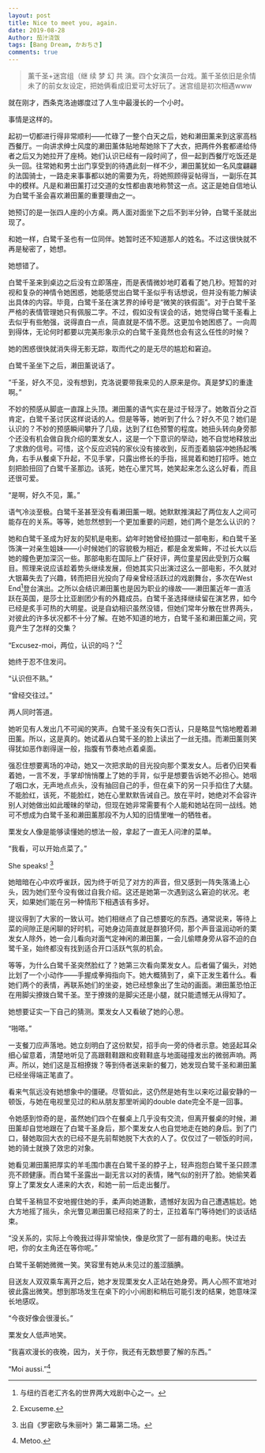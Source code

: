 ```yaml
---
layout: post
title: Nice to meet you, again.
date: 2019-08-28
Author: 茄汁浇饭 
tags: [Bang Dream, かおちさ]
comments: true
---
```


> 薰千圣+迷宫组（继 续 梦 幻 共 演。四个女演员一台戏。薰千圣依旧是余情未了的前女友设定，把她俩看成旧爱可太好玩了。迷宫组是初次相遇www

就在刚才，西条克洛迪娜度过了人生中最漫长的一个小时。

事情是这样的。

起初一切都进行得非常顺利——忙碌了一整个白天之后，她和濑田薰来到这家高档西餐厅。一向讲求绅士风度的濑田薰体贴地帮她除下了大衣，把两件外套都递给侍者之后又为她拉开了座椅。她们认识已经有一段时间了，但一起到西餐厅吃饭还是头一回。往常她和男士出门享受到的待遇此刻一样不少，濑田薰犹如一名风度翩翩的法国骑士，一路走来事事都以她的需要为先，将她照顾得妥帖得当，一副乐在其中的模样。凡是和濑田薰打过交道的女性都由衷地称赞这一点。这正是她自信地认为白鹭千圣会喜欢濑田薰的重要理由之一。

她预订的是一张四人座的小方桌。两人面对面坐下之后不到半分钟，白鹭千圣就出现了。

和她一样，白鹭千圣也有一位同伴。她暂时还不知道那人的姓名。不过这很快就不再是秘密了，她想。

她想错了。

白鹭千圣来到桌边之后没有立即落座，而是表情微妙地盯着看了她几秒。短暂的对视和复杂的神情令她困惑，她能感觉出白鹭千圣似乎有话想说，但并没有能力解读出具体的内容。毕竟，白鹭千圣在演艺界的绰号是“微笑的铁假面”。对于白鹭千圣严格的表情管理她只有佩服二字。不过，假如没有误会的话，她觉得白鹭千圣看上去似乎有些勉强，说得直白一点，简直就是不情不愿。这更加令她困惑了。一向周到得体，无论何时都要以完美形象示众的白鹭千圣竟然也会有这么任性的时候？

她的困惑很快就消失得无影无踪，取而代之的是无尽的尴尬和窘迫。

白鹭千圣坐下之后，濑田薰说话了。

“千圣，好久不见，没有想到，克洛说要带我来见的人原来是你。真是梦幻的重逢啊。”

不妙的预感从脚底一直蹿上头顶。濑田薰的语气实在是过于轻浮了。她敢百分之百肯定，白鹭千圣讨厌这样说话的人。但是等等，她听到了什么？好久不见？她们是认识的？不妙的预感瞬间攀升了几级，达到了红色预警的程度。她扭头转向身旁那个还没有机会做自我介绍的栗发女人，这是一个下意识的举动，她不自觉地释放出了求救的信号。可惜，这个反应迟钝的家伙没有接收到，反而歪着脑袋冲她扬起嘴角，右手从餐桌下升起，不见手掌，只露出修长的手指，摇晃着和她打招呼。她立刻把脸扭回了白鹭千圣那边。该死，她在心里咒骂，她笑起来怎么这么好看，而且还很可爱。

“是啊，好久不见，薰。”

语气冷淡至极。白鹭千圣甚至没有看濑田薰一眼。她默默推演起了两位友人之间可能存在的关系。等等，她忽然想到一个更加重要的问题，她们两个是怎么认识的？

她和白鹭千圣成为好友的契机是电影。幼年时她曾经拍摄过一部电影，和白鹭千圣饰演一对亲生姐妹——小时候她们的容貌极为相近，都是金发紫眸，不过长大以后她的瞳色更加深沉一些。那部电影在国际上广获好评，两位童星因此受到万众瞩目。照理来说应该趁着势头继续发展，但她其实只出演过这么一部电影，不久就对大银幕失去了兴趣，转而把目光投向了母亲曾经活跃过的戏剧舞台，多次在West End[^1]登台演出。之所以会结识濑田薰也是因为职业的缘故——濑田薰近年一直活跃在英国，是莎士比亚剧团少有的外籍成员。白鹭千圣选择继续留在演艺界，如今已经是炙手可热的大明星。说是自幼相识虽然没错，但她们常年分散在世界两头，对彼此的许多状况都不十分了解。在她不知道的地方，白鹭千圣和濑田薰之间，究竟产生了怎样的交集？

“Excusez-moi，两位，认识的吗？”[^2]

她终于忍不住发问。

“认识但不熟。”

“曾经交往过。”

两人同时答道。

她听见有人发出几不可闻的笑声。白鹭千圣没有矢口否认，只是略显气恼地瞪着濑田薰。所以，这是真的。她试着从白鹭千圣的脸上读出了一丝无措。而濑田薰则笑得犹如恶作剧得逞一般，指腹有节奏地点着桌面。

强忍住想要离场的冲动，她又一次把求助的目光投向那个栗发女人。后者仍旧笑看着她，一言不发，手掌却悄悄覆上了她的手背，似乎是想要告诉她不必担心。她咽了咽口水，无声地点点头，没有抽回自己的手，但在桌下的另一只手掐住了大腿。不能脸红，该死，不能脸红，她在心里默默告诫自己。放在平时，她绝对不会容许别人对她做出如此暧昧的举动，但现在她非常需要有个人能和她站在同一战线。她可不想成为白鹭千圣和濑田薰那段不为人知的旧情里唯一的牺牲者。

栗发女人像是能够读懂她的想法一般，拿起了一直无人问津的菜单。

“我看，可以开始点菜了。”

She speaks! [^3]

她暗暗在心中欢呼雀跃，因为终于听见了对方的声音，但又感到一阵失落涌上心头，因为她们至今没有做过自我介绍。这还是她第一次遇到这么窘迫的状况。老天，如果她们能在另一种情形下相遇该有多好。

提议得到了大家的一致认可。她们相继点了自己想要吃的东西。通常说来，等待上菜的间隙正是闲聊的好时机，可她身边简直就是群狼环伺，那个声音温润动听的栗发女人除外，她一会儿看向对面气定神闲的濑田薰，一会儿偷瞟身旁从容不迫的白鹭千圣，始终都没有找到适合开口活跃气氛的机会。

等等，为什么白鹭千圣突然脸红了？她第三次看向栗发女人。后者偏了偏头，对她比划了一个小动作——手握成拳拇指向下。她大概猜到了，桌下正发生着什么。看她们两个的表情，再联系她们的坐姿，她已经想象出了生动的画面。濑田薰恐怕正在用脚尖撩拨白鹭千圣。至于撩拨的是脚尖还是小腿，就只能遗憾无从得知了。

她想要证实一下自己的猜测。栗发女人又看破了她的心思。

“啪嗒。”

一支餐刀应声落地。她立刻明白了这份默契，招手向一旁的侍者示意。她竖起耳朵细心留意着，清楚地听见了高跟鞋鞋跟和皮鞋鞋底与地面碰撞发出的微弱声响。两声。所以，她们这是互相撩拨？等到侍者送来新的餐刀，她发现白鹭千圣和濑田薰已经坐得端正笔直了。

看来气氛远没有她想象中的僵硬。尽管如此，这仍然是她有生以来吃过最安静的一顿饭，与她在电视里见过的和从朋友那里听闻的double date完全不是一回事。

令她感到惊奇的是，虽然她们四个在餐桌上几乎没有交流，但离开餐桌的时候，濑田薰却自觉地跟在了白鹭千圣身后，那个栗发女人也自觉地走在她的身后。到了门口，替她取回大衣的已经不是先前帮她脱下大衣的人了。仅仅过了一顿饭的时间，她的骑士就换了效忠的对象。

她看见濑田薰把厚实的羊毛围巾裹在白鹭千圣的脖子上，轻声抱怨白鹭千圣只顾漂亮不顾健康。而白鹭千圣露出一副无言以对的表情，赌气似的别开了脸。她偷笑着穿上了栗发女人递来的大衣，和她一前一后走出餐厅。

白鹭千圣稍显不安地握住她的手，柔声向她道歉，遗憾好友因为自己遭遇尴尬。她大方地摇了摇头，余光瞥见濑田薰已经招来了的士，正拉着车门等待她们的谈话结束。

“没关系的，实际上今晚我过得非常愉快，像是欣赏了一部有趣的电影。快过去吧，你的女主角还在等你呢。”

白鹭千圣朝她微微一笑。笑容里有她从未见过的羞涩腼腆。

目送友人双双乘车离开之后，她才发现栗发女人正站在她身旁。两人心照不宣地对彼此露出微笑。想到那场发生在桌下的小小闹剧和稍后可能引发的结果，她意味深长地感叹。

“今夜好像会很漫长。”

栗发女人低声地笑。

“我喜欢漫长的夜晚，因为，关于你，我还有无数想要了解的东西。”

“Moi aussi.”[^4]

[^1]:与纽约百老汇齐名的世界两大戏剧中心之一。

[^2]: Excuseme.

[^3]:出自《罗密欧与朱丽叶》第二幕第二场。

[^4]: Metoo.
